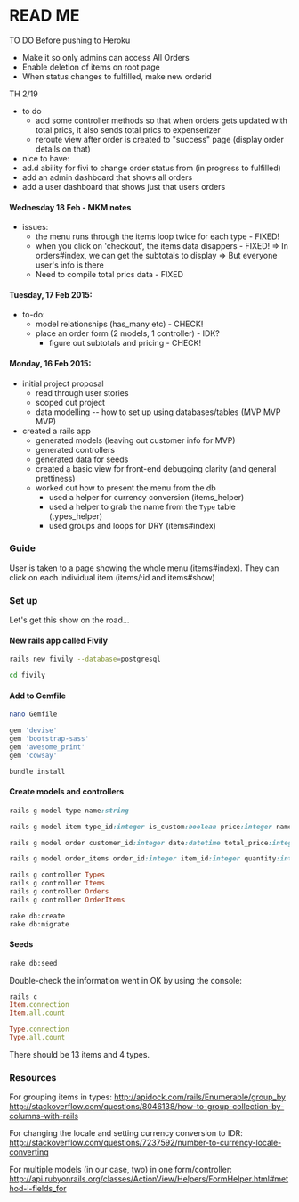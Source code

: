 # READ ME

TO DO Before pushing to Heroku 
* Make it so only admins can access All Orders 
* Enable deletion of items on root page
* When status changes to fulfilled, make new orderid

TH 2/19
* to do
  * add some controller methods so that when orders gets updated with total prics, it also sends total prics to expenserizer 
  * reroute view after order is created to "success" page (display order details on that)
* nice to have: 
 * ad.d ability for fivi to change order status from (in progress to fulfilled)
 * add an admin dashboard that shows all orders 
 * add a user dashboard that shows just that users orders 

#### Wednesday 18 Feb - MKM notes
* issues: 
  * the menu runs through the items loop twice for each type - FIXED! 
  * when you click on 'checkout', the items data disappers - FIXED! 
    => In orders#index, we can get the subtotals to display 
    => But everyone user's info is there
  * Need to compile total prics data - FIXED

#### Tuesday, 17 Feb 2015: 

* to-do:
  * model relationships (has_many etc) - CHECK! 
  * place an order form (2 models, 1 controller) - IDK? 
    * figure out subtotals and pricing - CHECK!

#### Monday, 16 Feb 2015:

* initial project proposal
  * read through user stories
  * scoped out project
  * data modelling -- how to set up using databases/tables (MVP MVP MVP)
* created a rails app
  * generated models (leaving out customer info for MVP)
  * generated controllers
  * generated data for seeds
  * created a basic view for front-end debugging clarity (and general prettiness)
  * worked out how to present the menu from the db
    * used a helper for currency conversion (items_helper)
    * used a helper to grab the name from the `Type` table (types_helper)
    * used groups and loops for DRY (items#index)

### Guide

User is taken to a page showing the whole menu (items#index). They can click on each individual item (items/:id and items#show) 

### Set up

Let's get this show on the road...

#### New rails app called Fivily 
```bash
rails new fivily --database=postgresql

cd fivily
```

#### Add to Gemfile

```bash
nano Gemfile 
```

```ruby
gem 'devise'
gem 'bootstrap-sass'
gem 'awesome_print'
gem 'cowsay'
```

```bash
bundle install
```

#### Create models and controllers

```ruby
rails g model type name:string

rails g model item type_id:integer is_custom:boolean price:integer name:string description:text

rails g model order customer_id:integer date:datetime total_price:integer comments:text

rails g model order_items order_id:integer item_id:integer quantity:integer subtotal:integer custom:text

rails g controller Types
rails g controller Items
rails g controller Orders
rails g controller OrderItems
```

```bash
rake db:create
rake db:migrate
```

#### Seeds

```bash
rake db:seed
```

Double-check the information went in OK by using the console:

```ruby
rails c
Item.connection
Item.all.count 

Type.connection
Type.all.count
```

There should be 13 items and 4 types.

### Resources

For grouping items in types:
http://apidock.com/rails/Enumerable/group_by
http://stackoverflow.com/questions/8046138/how-to-group-collection-by-columns-with-rails


For changing the locale and setting currency conversion to IDR:
http://stackoverflow.com/questions/7237592/number-to-currency-locale-converting

For multiple models (in our case, two) in one form/controller:
http://api.rubyonrails.org/classes/ActionView/Helpers/FormHelper.html#method-i-fields_for

